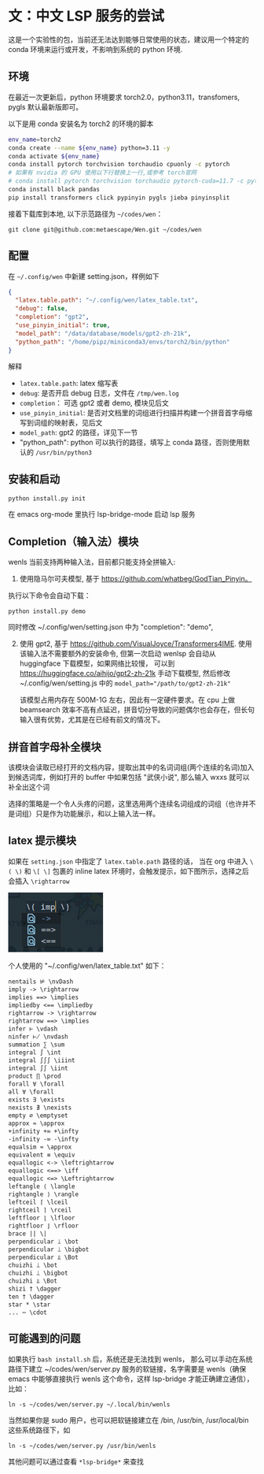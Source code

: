 # 文：中文 LSP 服务的尝试

这是一个实验性的包，当前还无法达到能够日常使用的状态，建议用一个特定的 conda 环境来运行或开发，不影响到系统的 python 环境.

## 环境

在最近一次更新后，python 环境要求 torch2.0，python3.11，transfomers, pygls 默认最新版即可。

以下是用 conda 安装名为 torch2 的环境的脚本

```bash
env_name=torch2
conda create --name ${env_name} python=3.11 -y
conda activate ${env_name}
conda install pytorch torchvision torchaudio cpuonly -c pytorch
# 如果有 nvidia 的 GPU 使用以下行替换上一行,或参考 torch官网
# conda install pytorch torchvision torchaudio pytorch-cuda=11.7 -c pytorch -c nvidia
conda install black pandas
pip install transformers click pypinyin pygls jieba pinyinsplit
```

接着下载库到本地, 以下示范路径为 `~/codes/wen`：

```
git clone git@github.com:metaescape/Wen.git ~/codes/wen
```

## 配置

在 `~/.config/wen` 中新建 setting.json，样例如下

```json
{
  "latex.table.path": "~/.config/wen/latex_table.txt",
  "debug": false,
  "completion": "gpt2",
  "use_pinyin_initial": true,
  "model_path": "/data/database/models/gpt2-zh-21k",
  "python_path": "/home/pipz/miniconda3/envs/torch2/bin/python"
}
```

解释

- `latex.table.path`: latex 缩写表
- `debug`: 是否开启 debug 日志，文件在 `/tmp/wen.log`
- `completion`： 可选 gpt2 或者 demo, 模块见后文
- `use_pinyin_initial`: 是否对文档里的词组进行扫描并构建一个拼音首字母缩写到词组的映射表，见后文
- `model_path`: gpt2 的路径，详见下一节
- "python_path": python 可以执行的路径，填写上 conda 路径，否则使用默认的 `/usr/bin/python3`

## 安装和启动

```
python install.py init
```

在 emacs org-mode 里执行 lsp-bridge-mode 启动 lsp 服务

## Completion（输入法）模块

wenls 当前支持两种输入法，目前都只能支持全拼输入:

1. 使用隐马尔可夫模型, 基于 https://github.com/whatbeg/GodTian_Pinyin。

执行以下命令会自动下载：

```
python install.py demo
```

同时修改 ~/.config/wen/setting.json 中为 "completion": "demo",

2. 使用 gpt2, 基于 https://github.com/VisualJoyce/Transformers4IME.
   使用该输入法不需要额外的安装命令, 但第一次启动 wenlsp 会自动从 huggingface 下载模型，如果网络比较慢，
   可以到 https://huggingface.co/aihijo/gpt2-zh-21k 手动下载模型, 然后修改 ~/.config/wen/setting.js 中的 `model_path="/path/to/gpt2-zh-21k"`

   该模型占用内存在 500M-1G 左右，因此有一定硬件要求。在 cpu 上做 beamsearch 效率不高有点延迟，拼音切分导致的问题偶尔也会存在，但长句输入很有优势，尤其是在已经有前文的情况下。

## 拼音首字母补全模块

该模块会读取已经打开的文档内容，提取出其中的名词词组(两个连续的名词)加入到候选词库，例如打开的 buffer 中如果包括 "武侠小说", 那么输入 wxxs 就可以补全出这个词

选择的策略是一个令人头疼的问题，这里选用两个连续名词组成的词组（也许并不是词组）只是作为功能展示，和以上输入法一样。

## latex 提示模块

如果在 `setting.json` 中指定了 `latex.table.path` 路径的话，
当在 org 中进入 `\( \)` 和 `\[ \]` 包裹的 inline latex 环境时，会触发提示，如下图所示，选择之后会插入 `\rightarrow`

![latex hint](./imgs/latex_hint.png)

个人使用的 "~/.config/wen/latex_table.txt" 如下：

```
nentails ⊭ \nvDash
imply -> \rightarrow
implies ==> \implies
impliedby <== \impliedby
rightarrow -> \rightarrow
rightarrow ==> \implies
infer ⊢ \vdash
ninfer ⊬ \nvdash
summation ∑ \sum
integral ∫ \int
integral ∫∫∫ \iiint
integral ∫∫ \iint
product ∏ \prod
forall ∀ \forall
all ∀ \forall
exists ∃ \exists
nexists ∄ \nexists
empty ∅ \emptyset
approx ≈ \approx
+infinity +∞ +\infty
-infinity -∞ -\infty
equalsim ≈ \approx
equivalent ≡ \equiv
equallogic <-> \leftrightarrow
equallogic <==> \iff
equallogic <=> \Leftrightarrow
leftangle ⟨ \langle
rightangle ⟩ \rangle
leftceil ⌈ \lceil
rightceil ⌉ \rceil
leftfloor ⌊ \lfloor
rightfloor ⌋ \rfloor
brace || \|
perpendicular ⟘ \bot
perpendicular ⟘ \bigbot
perpendicular ⫫ \Bot
chuizhi ⟘ \bot
chuizhi ⟘ \bigbot
chuizhi ⫫ \Bot
shizi † \dagger
ten † \dagger
star * \star
... ⋯ \cdot
```

## 可能遇到的问题

如果执行 `bash install.sh` 后，系统还是无法找到 wenls， 那么可以手动在系统路径下建立 ~/codes/wen/server.py 服务的软链接，名字需要是 wenls（确保 emacs 中能够直接执行 wenls 这个命令，这样 lsp-bridge 才能正确建立通信），比如：

```
ln -s ~/codes/wen/server.py ~/.local/bin/wenls
```

当然如果你是 sudo 用户，也可以把软链接建立在 /bin, /usr/bin, /usr/local/bin 这些系统路径下，如

```
ln -s ~/codes/wen/server.py /usr/bin/wenls
```

其他问题可以通过查看 `*lsp-bridge*` 来查找
